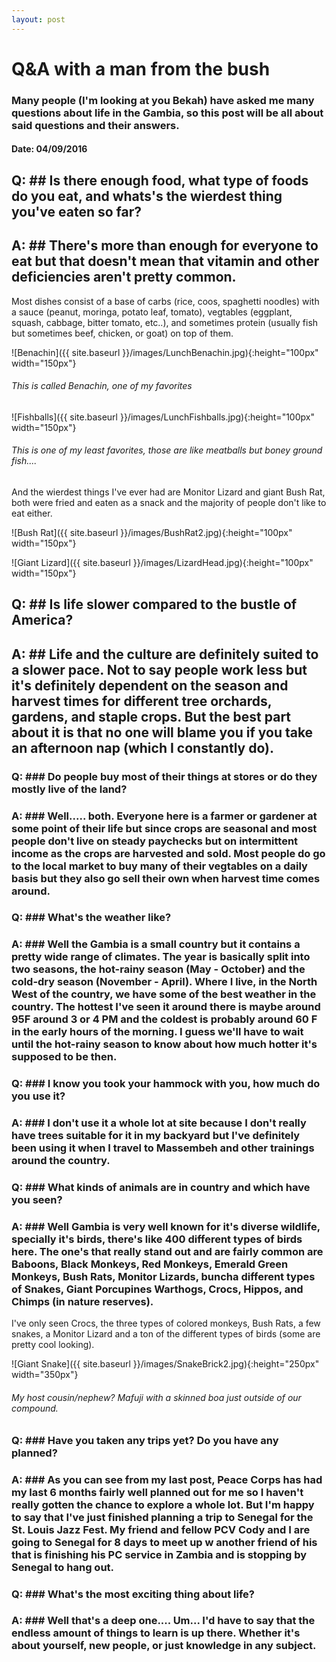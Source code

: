 ```yaml
---
layout: post
---
```

# Q&A with a man from the bush #

### Many people (I'm looking at you Bekah) have asked me many questions about life in the Gambia, so this post will be all about said questions and their answers. ###

#### Date: 04/09/2016 ####

## Q: ## Is there enough food, what type of foods do you eat, and whats's the wierdest thing you've eaten so far?

## A: ## There's more than enough for everyone to eat but that doesn't mean that vitamin and other deficiencies aren't pretty common. 
Most dishes consist of a base of carbs (rice, coos, spaghetti noodles) with a sauce (peanut, moringa, potato leaf, tomato), vegtables (eggplant, squash, cabbage, bitter tomato, etc..), and sometimes protein (usually fish but sometimes beef, chicken, or goat) on top of them.

![Benachin]({{ site.baseurl }}/images/LunchBenachin.jpg){:height="100px" width="150px"}

###### This is called Benachin, one of my favorites ######

![Fishballs]({{ site.baseurl }}/images/LunchFishballs.jpg){:height="100px" width="150px"}

###### This is one of my least favorites, those are like meatballs but boney ground fish.... ######

And the wierdest things I've ever had are Monitor Lizard and giant Bush Rat, both were fried and eaten as a snack and the majority of people don't like to eat either.

![Bush Rat]({{ site.baseurl }}/images/BushRat2.jpg){:height="100px" width="150px"}

![Giant Lizard]({{ site.baseurl }}/images/LizardHead.jpg){:height="100px" width="150px"}

## Q: ## Is life slower compared to the bustle of America?

## A: ## Life and the culture are definitely suited to a slower pace. Not to say people work less but it's definitely dependent on the season and harvest times for different tree orchards, gardens, and staple crops. But the best part about it is that no one will blame you if you take an afternoon nap (which I constantly do).

### Q: ### Do people buy most of their things at stores or do they mostly live of the land?

### A: ### Well..... both. Everyone here is a farmer or gardener at some point of their life but since crops are seasonal and most people don't live on steady paychecks but on intermittent income as the crops are harvested and sold. Most people do go to the local market to buy many of their vegtables on a daily basis but they also go sell their own when harvest time comes around.

### Q: ### What's the weather like?

### A: ### Well the Gambia is a small country but it contains a pretty wide range of climates. The year is basically split into two seasons, the hot-rainy season (May - October) and the cold-dry season (November - April). Where I live, in the North West of the country, we have some of the best weather in the country. The hottest I've seen it around there is maybe around 95F around 3 or 4 PM and the coldest is probably around 60 F in the early hours of the morning. I guess we'll have to wait until the hot-rainy season to know about how much hotter it's supposed to be then.

### Q: ### I know you took your hammock with you, how much do you use it?

### A: ### I don't use it a whole lot at site because I don't really have trees suitable for it in my backyard but I've definitely been using it when I travel to Massembeh and other trainings around the country.

### Q: ### What kinds of animals are in country and which have you seen?

### A: ### Well Gambia is very well known for it's diverse wildlife, specially it's birds, there's like 400 different types of birds here. The one's that really stand out and are fairly common are Baboons, Black Monkeys, Red Monkeys, Emerald Green Monkeys, Bush Rats, Monitor Lizards, buncha different types of Snakes, Giant Porcupines Warthogs, Crocs, Hippos, and Chimps (in nature reserves).
I've only seen Crocs, the three types of colored monkeys, Bush Rats, a few snakes, a Monitor Lizard and a ton of the different types of birds (some are pretty cool looking).

![Giant Snake]({{ site.baseurl }}/images/SnakeBrick2.jpg){:height="250px" width="350px"}

###### My host cousin/nephew? Mafuji with a skinned boa just outside of our compound. ######

### Q: ### Have you taken any trips yet? Do you have any planned?

### A: ### As you can see from my last post, Peace Corps has had my last 6 months fairly well planned out for me so I haven't really gotten the chance to explore a whole lot. But I'm happy to say that I've just finished planning a trip to Senegal for the St. Louis Jazz Fest. My friend and fellow PCV Cody and I are going to Senegal for 8 days to meet up w another friend of his that is finishing his PC service in Zambia and is stopping by Senegal to hang out.

### Q: ### What's the most exciting thing about life?

### A: ### Well that's a deep one.... Um... I'd have to say that the endless amount of things to learn is up there. Whether it's about yourself, new people, or just knowledge in any subject.